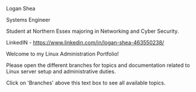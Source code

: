 Logan Shea

Systems Engineer

Student at Northern Essex majoring in Networking and Cyber Security.

LinkedIN - https://www.linkedin.com/in/logan-shea-463550238/

Welcome to my Linux Administration Portfolio!  

Please open the different branches for topics and documentation related to Linux server setup and administrative duties.  

Click on 'Branches' above this text box to see all available topics.



